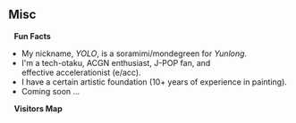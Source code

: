 ## Misc

<h4 style="margin:0 10px 0;">Fun Facts</h4>

- My nickname, *YOLO*, is a soramimi/mondegreen for *Yunlong*.
- I'm a tech-otaku, ACGN enthusiast, J-POP fan, and <span class="tooltip"><a>effective accelerationist (e/acc)</a><span class="tooltiptext">Effective Accelerationism (e/acc) is a movement started on Twitter that focuses on human flourishing and technological optimism. We are AI risk contrarians and believe that the best thing we can do for all the humans living alive today is to accelerate the move toward Artificial General Intelligence (AGI), and in fact, the greater risk comes in not doing so. More: <a href="https://www.eaccwiki.com/wiki/Philosophy_of_e/acc" target="_blank">https://www.eaccwiki.com/wiki/Philosophy_of_e/acc</a></span></span>.
- I have a certain artistic foundation (10+ years of experience in painting).
- Coming soon ...

<h4 style="margin:0 10px 0;">Visitors Map</h4>
<br>
<script type='text/javascript' id='clustrmaps' src='//cdn.clustrmaps.com/map_v2.js?cl=ffffff&w=a&t=n&d=mErswMtIf2K7G41Iql-K1paY9dnbAA1mf0bzUzgiHAs&co=87CEEB&cmo=FF69B4&cmn=FF1493&w=300'></script>

<style>
.tooltip {
  position: relative;
  display: inline-block;
}

.tooltip .tooltiptext {
  visibility: hidden;
  width: 50vw; 
  background-color: black;
  color: #fff;
  border-radius: 6px;
  padding: 5px 10px;

  position: absolute;
  z-index: 1;
  left: 50%;         
  transform: translateX(-50%); 
}

.tooltip:hover .tooltiptext {
  visibility: visible;
}
</style>
